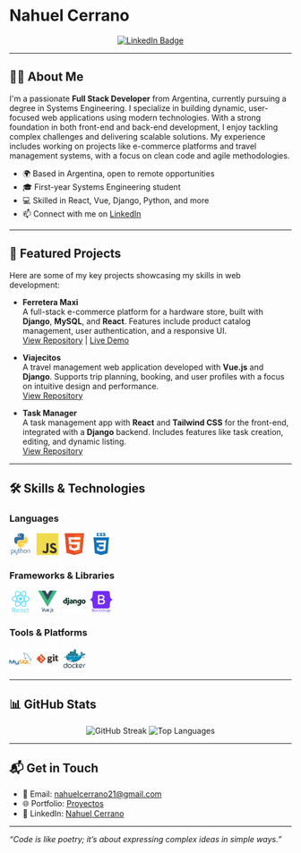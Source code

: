 # Nahuel Cerrano

<div align="center">
  <a href="https://www.linkedin.com/in/nahuel-cerrano">
    <img src="https://img.shields.io/badge/LinkedIn-blue?style=for-the-badge&logo=linkedin&logoColor=white" alt="LinkedIn Badge"/>
  </a>
</div>

---

## 👨‍💻 About Me

I'm a passionate **Full Stack Developer** from Argentina, currently pursuing a degree in Systems Engineering. I specialize in building dynamic, user-focused web applications using modern technologies. With a strong foundation in both front-end and back-end development, I enjoy tackling complex challenges and delivering scalable solutions. My experience includes working on projects like e-commerce platforms and travel management systems, with a focus on clean code and agile methodologies.

- 🌍 Based in Argentina, open to remote opportunities
- 🎓 First-year Systems Engineering student
- 💻 Skilled in React, Vue, Django, Python, and more
- 📫 Connect with me on [LinkedIn](https://www.linkedin.com/in/nahuel-cerrano)

---

## 🚀 Featured Projects

Here are some of my key projects showcasing my skills in web development:

- **Ferretera Maxi**  
  A full-stack e-commerce platform for a hardware store, built with **Django**, **MySQL**, and **React**. Features include product catalog management, user authentication, and a responsive UI.  
  [View Repository](https://github.com/nahuelcerrano/ferretera-maxi) | [Live Demo](https://your-hosted-url.com)

- **Viajecitos**  
  A travel management web application developed with **Vue.js** and **Django**. Supports trip planning, booking, and user profiles with a focus on intuitive design and performance.  
  [View Repository](https://github.com/nahuelcerrano/viajecitos)

- **Task Manager**  
  A task management app with **React** and **Tailwind CSS** for the front-end, integrated with a **Django** backend. Includes features like task creation, editing, and dynamic listing.  
  [View Repository](https://github.com/nahuelcerrano/task-manager)

---

## 🛠️ Skills & Technologies

### Languages
<div>
  <img src="https://github.com/devicons/devicon/blob/master/icons/python/python-original-wordmark.svg" title="Python" alt="Python" width="40" height="40"/>&nbsp;
  <img src="https://github.com/devicons/devicon/blob/master/icons/javascript/javascript-original.svg" title="JavaScript" alt="JavaScript" width="40" height="40"/>&nbsp;
  <img src="https://github.com/devicons/devicon/blob/master/icons/html5/html5-original.svg" title="HTML5" alt="HTML" width="40" height="40"/>&nbsp;
  <img src="https://github.com/devicons/devicon/blob/master/icons/css3/css3-plain-wordmark.svg" title="CSS3" alt="CSS" width="40" height="40"/>&nbsp;
</div>

### Frameworks & Libraries
<div>
  <img src="https://github.com/devicons/devicon/blob/master/icons/react/react-original-wordmark.svg" title="React" alt="React" width="40" height="40"/>&nbsp;
  <img src="https://github.com/devicons/devicon/blob/master/icons/vuejs/vuejs-original-wordmark.svg" title="Vue" alt="Vue" width="40" height="40"/>&nbsp;
  <img src="https://github.com/devicons/devicon/blob/master/icons/django/django-plain-wordmark.svg" title="Django" alt="Django" width="40" height="40"/>&nbsp;
  <img src="https://github.com/devicons/devicon/blob/master/icons/bootstrap/bootstrap-plain-wordmark.svg" title="Bootstrap" alt="Bootstrap" width="40" height="40"/>&nbsp;
</div>

### Tools & Platforms
<div>
  <img src="https://github.com/devicons/devicon/blob/master/icons/mysql/mysql-original-wordmark.svg" title="MySQL" alt="MySQL" width="40" height="40"/>&nbsp;
  <img src="https://github.com/devicons/devicon/blob/master/icons/git/git-original-wordmark.svg" title="Git" alt="Git" width="40" height="40"/>&nbsp;
  <img src="https://github.com/devicons/devicon/blob/master/icons/docker/docker-original-wordmark.svg" title="Docker" alt="Docker" width="40" height="40"/>&nbsp;
</div>

---

## 📊 GitHub Stats

<div align="center">
  <img src="http://github-readme-streak-stats.herokuapp.com?user=nahuelcerrano&theme=dark&background=000000" alt="GitHub Streak" />
  <img src="https://github-readme-stats.vercel.app/api/top-langs/?username=nahuelcerrano&layout=compact&theme=vision-friendly-dark" alt="Top Languages" />
</div>

---

## 📬 Get in Touch

- 📧 Email: nahuelcerrano21@gmail.com
- 🌐 Portfolio: [Proyectos](porfolio-nahuel.vercel.app/)
- 💼 LinkedIn: [Nahuel Cerrano](https://www.linkedin.com/in/nahuel-cerrano)

---

*“Code is like poetry; it’s about expressing complex ideas in simple ways.”*
